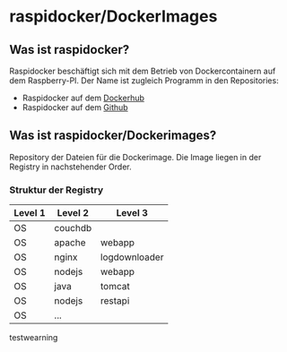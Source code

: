 # raspidocker/DockerImages

## Was ist raspidocker?
Raspidocker beschäftigt sich mit dem Betrieb von Dockercontainern auf dem Raspberry-PI. 
Der Name ist zugleich Programm in den Repositories:
- Raspidocker auf dem <a href="https://hub.docker.com/r/raspidocker/">Dockerhub</a>
- Raspidocker auf dem <a href="https://github.com/raspidocker">Github</a>

## Was ist raspidocker/Dockerimages?
Repository der Dateien für die Dockerimage. Die Image liegen in der Registry in nachstehender Order.

### Struktur der Registry
Level 1 | Level 2 | Level 3
------------ | ------------- | ------------
OS | couchdb | 
OS | apache | webapp
OS | nginx | logdownloader
OS | nodejs | webapp
OS | java  | tomcat
OS | nodejs  | restapi
OS |...|


<div class="alert warning">
testwearning
</div>
